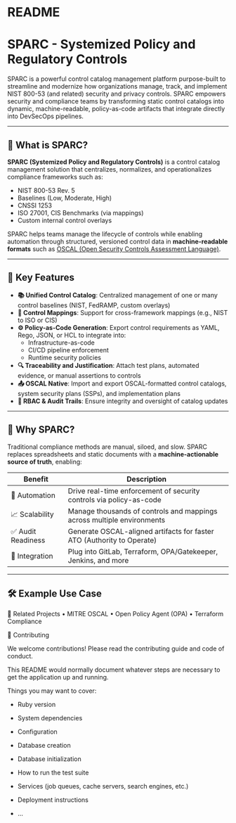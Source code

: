 # README
# SPARC - Systemized Policy and Regulatory Controls

SPARC is a powerful control catalog management platform purpose-built to streamline and modernize how organizations manage, track, and implement NIST 800-53 (and related) security and privacy controls. SPARC empowers security and compliance teams by transforming static control catalogs into dynamic, machine-readable, policy-as-code artifacts that integrate directly into DevSecOps pipelines.

---

## 🚀 What is SPARC?

**SPARC (Systemized Policy and Regulatory Controls)** is a control catalog management solution that centralizes, normalizes, and operationalizes compliance frameworks such as:

- NIST 800-53 Rev. 5
- Baselines (Low, Moderate, High)
- CNSSI 1253
- ISO 27001, CIS Benchmarks (via mappings)
- Custom internal control overlays

SPARC helps teams manage the lifecycle of controls while enabling automation through structured, versioned control data in **machine-readable formats** such as [OSCAL (Open Security Controls Assessment Language)](https://pages.nist.gov/OSCAL/).

---

## 🔧 Key Features

- **📚 Unified Control Catalog**: Centralized management of one or many control baselines (NIST, FedRAMP, custom overlays)
- **🧩 Control Mappings**: Support for cross-framework mappings (e.g., NIST to ISO or CIS)
- **⚙️ Policy-as-Code Generation**: Export control requirements as YAML, Rego, JSON, or HCL to integrate into:
  - Infrastructure-as-code
  - CI/CD pipeline enforcement
  - Runtime security policies
- **🔍 Traceability and Justification**: Attach test plans, automated evidence, or manual assertions to controls
- **📤 OSCAL Native**: Import and export OSCAL-formatted control catalogs, system security plans (SSPs), and implementation plans
- **🔐 RBAC & Audit Trails**: Ensure integrity and oversight of catalog updates

---

## 🧠 Why SPARC?

Traditional compliance methods are manual, siloed, and slow. SPARC replaces spreadsheets and static documents with a **machine-actionable source of truth**, enabling:

| Benefit | Description |
|--------|-------------|
| 🔄 Automation | Drive real-time enforcement of security controls via policy-as-code |
| 📈 Scalability | Manage thousands of controls and mappings across multiple environments |
| ✅ Audit Readiness | Generate OSCAL-aligned artifacts for faster ATO (Authority to Operate) |
| 🧪 Integration | Plug into GitLab, Terraform, OPA/Gatekeeper, Jenkins, and more |

---

## 🛠️ Example Use Case

🔗 Related Projects
	•	MITRE OSCAL
	•	Open Policy Agent (OPA)
	•	Terraform Compliance

🤝 Contributing

We welcome contributions! Please read the contributing guide and code of conduct.

This README would normally document whatever steps are necessary to get the
application up and running.

Things you may want to cover:

* Ruby version

* System dependencies

* Configuration

* Database creation

* Database initialization

* How to run the test suite

* Services (job queues, cache servers, search engines, etc.)

* Deployment instructions

* ...

